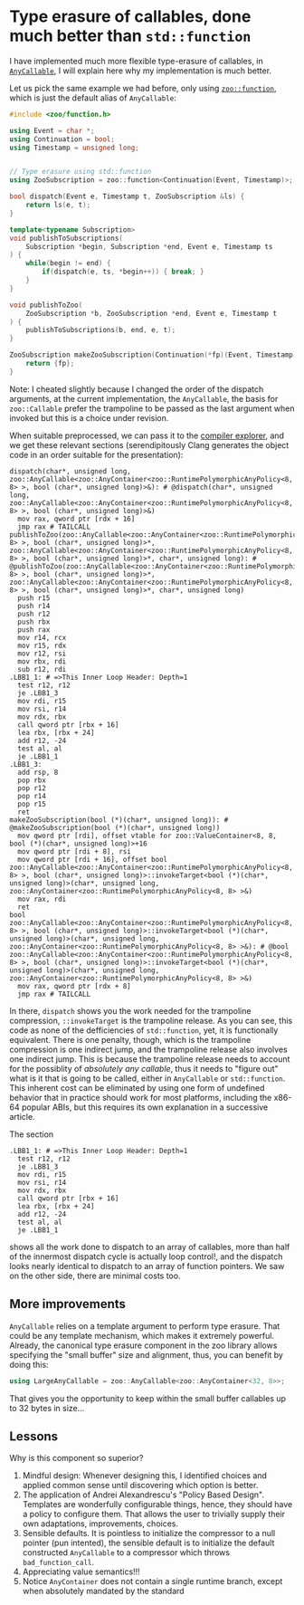 # Type erasure of callables, done much better than `std::function`

I have implemented much more flexible type-erasure of callables, in [`AnyCallable`](https://github.com/thecppzoo/zoo/blob/master/inc/zoo/AnyCallable.h), I will explain here why my implementation is much better.

Let us pick the same example we had before, only using [`zoo::function`](https://github.com/thecppzoo/zoo/blob/master/inc/zoo/function.h), which is just the default alias of `AnyCallable`:

```c++
#include <zoo/function.h>

using Event = char *;
using Continuation = bool;
using Timestamp = unsigned long;


// Type erasure using std::function
using ZooSubscription = zoo::function<Continuation(Event, Timestamp)>;

bool dispatch(Event e, Timestamp t, ZooSubscription &ls) {
    return ls(e, t);
}

template<typename Subscription>
void publishToSubscriptions(
    Subscription *begin, Subscription *end, Event e, Timestamp ts
) {
    while(begin != end) {
        if(dispatch(e, ts, *begin++)) { break; }
    }
}

void publishToZoo(
    ZooSubscription *b, ZooSubscription *end, Event e, Timestamp t
) {
    publishToSubscriptions(b, end, e, t);
}

ZooSubscription makeZooSubscription(Continuation(*fp)(Event, Timestamp)) {
    return {fp};
}
```

Note:  I cheated slightly because I changed the order of the dispatch arguments, at the current implementation, the `AnyCallable`, the basis for `zoo::Callable` prefer the trampoline to be passed as the last argument when invoked but this is a choice under revision.

When suitable preprocessed, we can pass it to the [compiler explorer](https://gcc.godbolt.org/z/l8zGgz), and we get these relevant sections (serendipitously Clang generates the object code in an order suitable for the presentation):

```assembly
dispatch(char*, unsigned long, zoo::AnyCallable<zoo::AnyContainer<zoo::RuntimePolymorphicAnyPolicy<8, 8> >, bool (char*, unsigned long)>&): # @dispatch(char*, unsigned long, zoo::AnyCallable<zoo::AnyContainer<zoo::RuntimePolymorphicAnyPolicy<8, 8> >, bool (char*, unsigned long)>&)
  mov rax, qword ptr [rdx + 16]
  jmp rax # TAILCALL
publishToZoo(zoo::AnyCallable<zoo::AnyContainer<zoo::RuntimePolymorphicAnyPolicy<8, 8> >, bool (char*, unsigned long)>*, zoo::AnyCallable<zoo::AnyContainer<zoo::RuntimePolymorphicAnyPolicy<8, 8> >, bool (char*, unsigned long)>*, char*, unsigned long): # @publishToZoo(zoo::AnyCallable<zoo::AnyContainer<zoo::RuntimePolymorphicAnyPolicy<8, 8> >, bool (char*, unsigned long)>*, zoo::AnyCallable<zoo::AnyContainer<zoo::RuntimePolymorphicAnyPolicy<8, 8> >, bool (char*, unsigned long)>*, char*, unsigned long)
  push r15
  push r14
  push r12
  push rbx
  push rax
  mov r14, rcx
  mov r15, rdx
  mov r12, rsi
  mov rbx, rdi
  sub r12, rdi
.LBB1_1: # =>This Inner Loop Header: Depth=1
  test r12, r12
  je .LBB1_3
  mov rdi, r15
  mov rsi, r14
  mov rdx, rbx
  call qword ptr [rbx + 16]
  lea rbx, [rbx + 24]
  add r12, -24
  test al, al
  je .LBB1_1
.LBB1_3:
  add rsp, 8
  pop rbx
  pop r12
  pop r14
  pop r15
  ret
makeZooSubscription(bool (*)(char*, unsigned long)): # @makeZooSubscription(bool (*)(char*, unsigned long))
  mov qword ptr [rdi], offset vtable for zoo::ValueContainer<8, 8, bool (*)(char*, unsigned long)>+16
  mov qword ptr [rdi + 8], rsi
  mov qword ptr [rdi + 16], offset bool zoo::AnyCallable<zoo::AnyContainer<zoo::RuntimePolymorphicAnyPolicy<8, 8> >, bool (char*, unsigned long)>::invokeTarget<bool (*)(char*, unsigned long)>(char*, unsigned long, zoo::AnyContainer<zoo::RuntimePolymorphicAnyPolicy<8, 8> >&)
  mov rax, rdi
  ret
bool zoo::AnyCallable<zoo::AnyContainer<zoo::RuntimePolymorphicAnyPolicy<8, 8> >, bool (char*, unsigned long)>::invokeTarget<bool (*)(char*, unsigned long)>(char*, unsigned long, zoo::AnyContainer<zoo::RuntimePolymorphicAnyPolicy<8, 8> >&): # @bool zoo::AnyCallable<zoo::AnyContainer<zoo::RuntimePolymorphicAnyPolicy<8, 8> >, bool (char*, unsigned long)>::invokeTarget<bool (*)(char*, unsigned long)>(char*, unsigned long, zoo::AnyContainer<zoo::RuntimePolymorphicAnyPolicy<8, 8> >&)
  mov rax, qword ptr [rdx + 8]
  jmp rax # TAILCALL
```

In there, `dispatch` shows you the work needed for the trampoline compression, `::invokeTarget` is the trampoline release.  As you can see, this code as none of the defficiencies of `std::function`, yet, it is functionally equivalent.  There is one penalty, though, which is the trampoline compression is one indirect jump, and the trampoline release also involves one indirect jump.  This is because the trampoline release needs to account for the possiblity of *absolutely any callable*, thus it needs to "figure out" what is it that is going to be called, either in `AnyCallable` or `std::function`.  This inherent cost can be eliminated by using one form of undefined behavior that in practice should work for most platforms, including the x86-64 popular ABIs, but this requires its own explanation in a successive article.

The section

```aseembly
.LBB1_1: # =>This Inner Loop Header: Depth=1
  test r12, r12
  je .LBB1_3
  mov rdi, r15
  mov rsi, r14
  mov rdx, rbx
  call qword ptr [rbx + 16]
  lea rbx, [rbx + 24]
  add r12, -24
  test al, al
  je .LBB1_1
```

shows all the work done to dispatch to an array of callables, more than half of the innermost dispatch cycle is actually loop control!, and the dispatch looks nearly identical to dispatch to an array of function pointers.  We saw on the other side, there are minimal costs too.

## More improvements

`AnyCallable` relies on a template argument to perform type erasure.  That could be any template mechanism, which makes it extremely powerful.  Already, the canonical type erasure component in the zoo library allows specifying the "small buffer" size and alignment, thus, you can benefit by doing this:

```c++
using LargeAnyCallable = zoo::AnyCallable<zoo::AnyContainer<32, 8>>;
```

That gives you the opportunity to keep within the small buffer callables up to 32 bytes in size...

## Lessons

Why is this component so superior?

1. Mindful design: Whenever designing this, I identified choices and applied common sense until discovering which option is better.
2. The application of Andrei Alexandrescu's "Policy Based Design".  Templates are wonderfully configurable things, hence, they should have a policy to configure them.  That allows the user to trivially supply their own adaptations, improvements, choices.
3. Sensible defaults.  It is pointless to initialize the compressor to a null pointer (pun intented), the sensible default is to initialize the default constructed `AnyCallable` to a compressor which throws `bad_function_call`.
4. Appreciating value semantics!!!
5. Notice `AnyContainer` does not contain a single runtime branch, except when absolutely mandated by the standard




